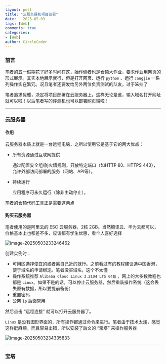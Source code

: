 ```yaml
---
layout: post
title: "云服务器和项目部署"
date:   2025-05-03
tags: [Web]
comments: true
categories:
- [Web]
author: CircleCoder
---
```


### 前言

笔者的五一假期花了好多时间在这，始作俑者也是仓颉大作业，要求作业用网页的形式展示。其实本地展示就行，但是打开网页、运行 `python` 、运行 `cangjie` 一系列操作实在繁冗。况且笔者还要发给另外两位负责测试的队友，过于笨拙了

笔者追求优雅，决定将项目部署在云服务器上，这样无论是谁，输入域名打开网址就可以啦！以后笔者写的评测机也可以部署网页端啦！

---

### 云服务器

#### 作用

云服务器本质上就是一台远程电脑，之所以使用它是基于它的两大优点：

- 所有资源通过互联网提供

  通过配置安全组/防火墙规则，开放特定端口（如HTTP 80、HTTPS 443），允许外部访问部署的服务（网站、API等）。

- 持续运行

  应用程序可永久运行（除非主动停止）。

笔者的仓颉代码工具正是需要这两点

#### 购买云服务器

笔者使用的是阿里云的 ESC 云服务器，2核 2GB。当然腾讯云、华为云都可以，价格基本上也都差不多，应该都有学生优惠，看个人喜好选择

![image-20250503233246462](https://circlecoder05.oss-cn-beijing.aliyuncs.com/test/202505032342166.png)

创建实例时：

- 可用区选择便宜的或者离自己近的就行。之前看过有的教程建议选中国香港，便于域名的申请绑定。笔者没买域名，这个不太懂
- 操作系统推荐 `Alibaba Cloud Linux 3.2104 LTS 64位` ，网上的大多数教程也都是 `Linux`。如果不是的话，可以停止云服务器，然后重装操作系统（这会丢失原有数据，所以要提前备份）
- 重置密码
- 公网 `ip` 后面常用 

然后点击 “远程连接” 就可以打开云服务器了。

`Linux` 是没有图形界面的，所有操作都通过命令来进行。笔者由于技术太浅，感觉这样挺麻烦，而且容易出错，所以安装了后文的 “宝塔” 来操作服务器

![image-20250503234335833](https://circlecoder05.oss-cn-beijing.aliyuncs.com/test/202505032343908.png)

---

### 宝塔


